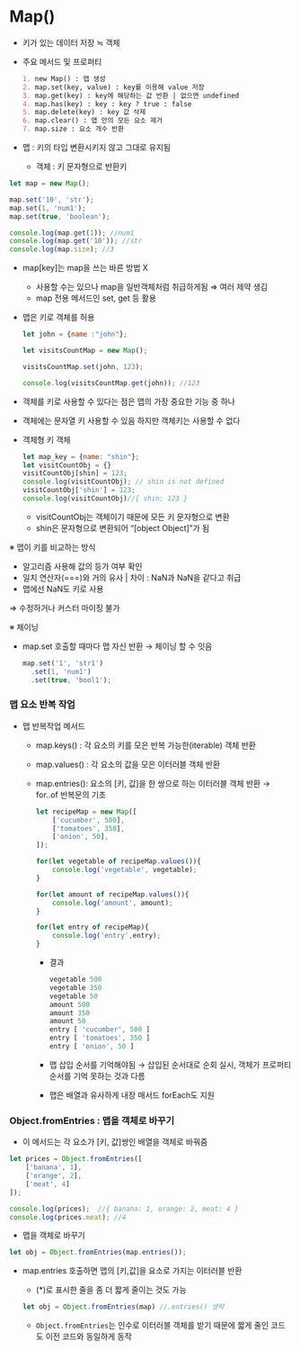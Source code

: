 # Map()

- 키가 있는 데이터 저장 ≒ 객체
- 주요 메서드 및 프로퍼티
    
    ```markdown
    1. new Map() : 맵 생성
    2. map.set(key, value) : key를 이용해 value 저장
    3. map.get(key) : key에 해당하는 값 반환 | 없으면 undefined
    4. map.has(key) : key : key ? true : false
    5. map.delete(key) : key 값 삭제
    6. map.clear() : 맵 안의 모든 요소 제거
    7. map.size : 요소 개수 반환
    ```
    
- 맵 : 키의 타입 변환시키지 않고 그대로 유지됨
    - 객체 : 키 문자형으로 반환키

```jsx
let map = new Map();

map.set('10', 'str');
map.set(1, 'num1');
map.set(true, 'boolean');

console.log(map.get(1)); //num1
console.log(map.get('10')); //str
console.log(map.size); //3
```

- map[key]는 map을 쓰는 바른 방법 X
    - 사용할 수는 있으나 map을 일반객체처럼 취급하게됨 ⇒ 여러 제약 생김
    - map 전용 메서드인 set, get 등 활용


- 맵은 키로 객체를 허용
    
    ```jsx
    let john = {name :"john"};
    
    let visitsCountMap = new Map();
    
    visitsCountMap.set(john, 123);
    
    console.log(visitsCountMap.get(john)); //123
    ```
    
- 객체를 키로 사용할 수 있다는 점은 맵의 가장 중요한 기능 중 하나
- 객체에는 문자열 키 사용할 수 있음 하지만 객체키는 사용할 수 없다
- 객체형 키 객체
    
    ```jsx
    let map_key = {name: "shin"};
    let visitCountObj = {}
    visitCountObj[shin] = 123;
    console.log(visitCountObj); // shin is not defined
    visitCountObj['shin'] = 123;
    console.log(visitCountObj)//{ shin: 123 }
    ```
    
    - visitCountObj는 객체이기 때문에 모든 키 문자형으로 변환
    - shin은 문자형으로 변환되어 “[object Object]”가 됨

※ 맵이 키를 비교하는 방식

- 알고리즘 사용해 값의 등가 여부 확인
- 일치 연산자(===)와 거의 유사 | 차이 : NaN과 NaN을 같다고 취급
- 맵에선 NaN도 키로 사용

⇒ 수정하거나 커스터 마이징 불가

※ 체이닝

- map.set 호출할 때마다 맵 자신 반환 → 체이닝 할 수 잇음
    
    ```jsx
    map.set('1', 'str1')
      .set(1, 'num1')
      .set(true, 'bool1');
    ```
    

### 맵 요소 반복 작업

- 맵 반복작업 메서드
    - map.keys() : 각 요소의 키를 모은 반복 가능한(iterable) 객체 반환
    - map.values() : 각 요소의 값을 모은 이터러블 객체 반환
    - map.entries(): 요소의 [키, 값]을 한 쌍으로 하는 이터러블 객체 반환 → for..of 반복문의 기초
        
        ```jsx
        let recipeMap = new Map([
            ['cucumber', 500],
            ['tomatoes', 350],
            ['onion', 50],
        ]);
        
        for(let vegetable of recipeMap.values()){
            console.log('vegetable', vegetable);
        }
        
        for(let amount of recipeMap.values()){
            console.log('amount', amount);
        }
        
        for(let entry of recipeMap){
            console.log('entry',entry);
        }
        ```
        
        - 결과
            
            ```jsx
            vegetable 500
            vegetable 350
            vegetable 50
            amount 500
            amount 350
            amount 50
            entry [ 'cucumber', 500 ]
            entry [ 'tomatoes', 350 ]
            entry [ 'onion', 50 ]
            ```
            
        - 맵 삽입 순서를 기억해야됨 → 삽입된 순서대로 순회 실시, 객체가 프로퍼티 순서를 기억 못하는 것과 다름
        - 맵은 배열과 유사하게 내장 매서드 forEach도 지원
        

### Object.fromEntries : 맵을 객체로 바꾸기

- 이 메서드는 각 요소가 [키, 값]쌍인 배열을 객체로 바꿔줌

```jsx
let prices = Object.fromEntries([
    ['banana', 1],
    ['orange', 2],
    ['meat', 4]
]);

console.log(prices);  //{ banana: 1, orange: 2, meat: 4 }
console.log(prices.meat); //4
```

- 맵을 객체로 바꾸기

```jsx
let obj = Object.fromEntries(map.entries()); 
```

- map.entries 호출하면 맵의 [키,값]을 요소로 가지는 이터러블 반환
    - (*)로 표시한 줄을 좀 더 짧게 줄이는 것도 가능
    
    ```jsx
    let obj = Object.fromEntries(map) //.entries() 생략
    ```
    
    - `Object.fromEntries`는 인수로 이터러블 객체를 받기 때문에 짧게 줄인 코드도 이전 코드와 동일하게 동작
